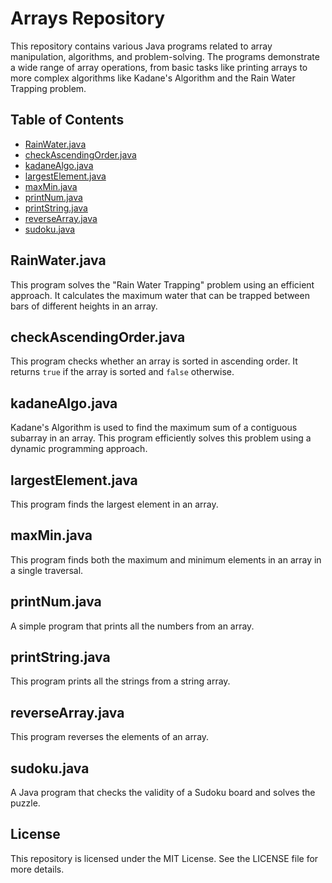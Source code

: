 # Arrays Repository

This repository contains various Java programs related to array manipulation, algorithms, and problem-solving. 
The programs demonstrate a wide range of array operations, from basic tasks like printing arrays to more complex algorithms like Kadane's Algorithm and the Rain Water Trapping problem.

## Table of Contents
- [RainWater.java](#rainwaterjava)
- [checkAscendingOrder.java](#checkascendingorderjava)
- [kadaneAlgo.java](#kadanealgojava)
- [largestElement.java](#largestelementjava)
- [maxMin.java](#maxminjava)
- [printNum.java](#printnumjava)
- [printString.java](#printstringjava)
- [reverseArray.java](#reversearrayjava)
- [sudoku.java](#sudokujava)

## RainWater.java
This program solves the "Rain Water Trapping" problem using an efficient approach. It calculates the maximum water that can be trapped between bars of different heights in an array.

## checkAscendingOrder.java
This program checks whether an array is sorted in ascending order. It returns `true` if the array is sorted and `false` otherwise.

## kadaneAlgo.java
Kadane's Algorithm is used to find the maximum sum of a contiguous subarray in an array. This program efficiently solves this problem using a dynamic programming approach.

## largestElement.java
This program finds the largest element in an array.

## maxMin.java
This program finds both the maximum and minimum elements in an array in a single traversal.

## printNum.java
A simple program that prints all the numbers from an array.

## printString.java
This program prints all the strings from a string array.

## reverseArray.java
This program reverses the elements of an array.

## sudoku.java
A Java program that checks the validity of a Sudoku board and solves the puzzle.

## License
This repository is licensed under the MIT License. See the LICENSE file for more details.
